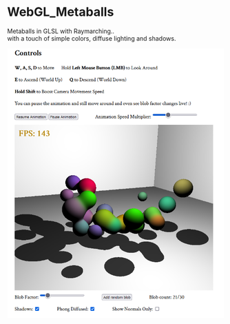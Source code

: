 # WebGL_Metaballs
Metaballs in GLSL with Raymarching..  
with a touch of simple colors, diffuse lighting and shadows.
  
![Alt text](/Metaballs.png?raw=true "Metaballs") 
  
